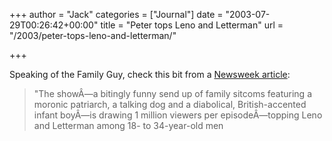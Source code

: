 +++
author = "Jack"
categories = ["Journal"]
date = "2003-07-29T00:26:42+00:00"
title = "Peter tops Leno and Letterman"
url = "/2003/peter-tops-leno-and-letterman/"

+++

Speaking of the Family Guy, check this bit from a [Newsweek article][1]:
  


> "The show&#194;&#8212;a bitingly funny send up of family sitcoms featuring a moronic patriarch, a talking dog and a diabolical, British-accented infant boy&#194;&#8212;is drawing 1 million viewers per episode&#194;&#8212;topping Leno and Letterman among 18- to 34-year-old men

 [1]: http://stacks.msnbc.com/news/934647.asp?cp1=1